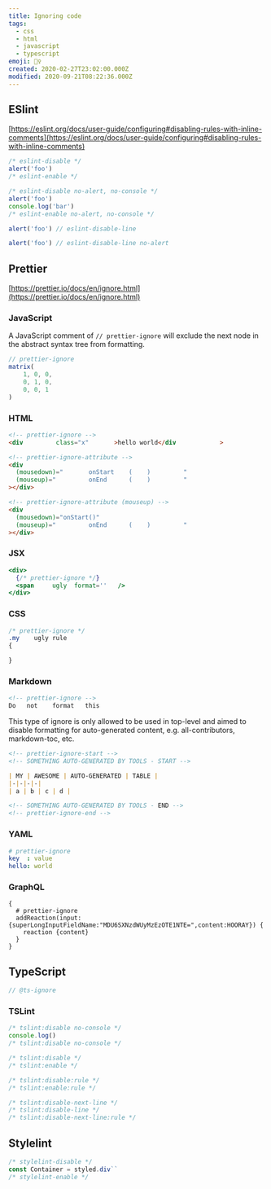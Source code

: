 ```yaml
---
title: Ignoring code
tags:
  - css
  - html
  - javascript
  - typescript
emoji: 🙅‍♀️
created: 2020-02-27T23:02:00.000Z
modified: 2020-09-21T08:22:36.000Z
---
```


## ESlint

[https://eslint.org/docs/user-guide/configuring#disabling-rules-with-inline-comments](https://eslint.org/docs/user-guide/configuring#disabling-rules-with-inline-comments)

```js
/* eslint-disable */
alert('foo')
/* eslint-enable */

/* eslint-disable no-alert, no-console */
alert('foo')
console.log('bar')
/* eslint-enable no-alert, no-console */

alert('foo') // eslint-disable-line

alert('foo') // eslint-disable-line no-alert
```

## Prettier

[https://prettier.io/docs/en/ignore.html](https://prettier.io/docs/en/ignore.html)

### JavaScript

A JavaScript comment of `// prettier-ignore` will exclude the next node in the abstract syntax tree from formatting.

```js
// prettier-ignore
matrix(
    1, 0, 0,
    0, 1, 0,
    0, 0, 1
)
```

### HTML

```html
<!-- prettier-ignore -->
<div         class="x"       >hello world</div            >

<!-- prettier-ignore-attribute -->
<div
  (mousedown)="       onStart    (    )         "
  (mouseup)="         onEnd      (    )         "
></div>

<!-- prettier-ignore-attribute (mouseup) -->
<div
  (mousedown)="onStart()"
  (mouseup)="         onEnd      (    )         "
></div>
```

### JSX

```jsx
<div>
  {/* prettier-ignore */}
  <span     ugly  format=''   />
</div>
```

### CSS

```css
/* prettier-ignore */
.my    ugly rule
{

}
```

### Markdown

```md
<!-- prettier-ignore -->
Do   not    format   this
```

This type of ignore is only allowed to be used in top-level and aimed to disable formatting for auto-generated content, e.g. all-contributors, markdown-toc, etc.

```md
<!-- prettier-ignore-start -->
<!-- SOMETHING AUTO-GENERATED BY TOOLS - START -->

| MY | AWESOME | AUTO-GENERATED | TABLE |
|-|-|-|-|
| a | b | c | d |

<!-- SOMETHING AUTO-GENERATED BY TOOLS - END -->
<!-- prettier-ignore-end -->
```

### YAML

```yml
# prettier-ignore
key  : value
hello: world
```

### GraphQL

```gql
{
  # prettier-ignore
  addReaction(input:{superLongInputFieldName:"MDU6SXNzdWUyMzEzOTE1NTE=",content:HOORAY}) {
    reaction {content}
  }
}
```

## TypeScript

```ts
// @ts-ignore
```

### TSLint

```ts
/* tslint:disable no-console */
console.log()
/* tslint:disable no-console */

/* tslint:disable */
/* tslint:enable */

/* tslint:disable:rule */
/* tslint:enable:rule */

/* tslint:disable-next-line */
/* tslint:disable-line */
/* tslint:disable-next-line:rule */
```

## Stylelint

```js
/* stylelint-disable */
const Container = styled.div``
/* stylelint-enable */
```
